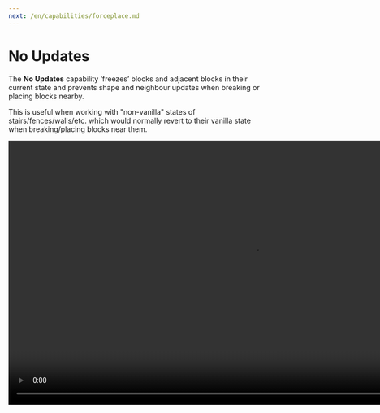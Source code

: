 ```yaml
---
next: /en/capabilities/forceplace.md
---
```


# No Updates

The **No Updates** capability ‘freezes’ blocks and adjacent blocks in their current state and prevents shape and neighbour updates when breaking or placing blocks nearby.

This is useful when working with "non-vanilla" states of stairs/fences/walls/etc. which would normally revert to their vanilla state when breaking/placing blocks near them.

<video width="960" height="520" controls autoplay loop>
    <source src="/images/NoUpdates.mp4" type="video/mp4">
</video>
